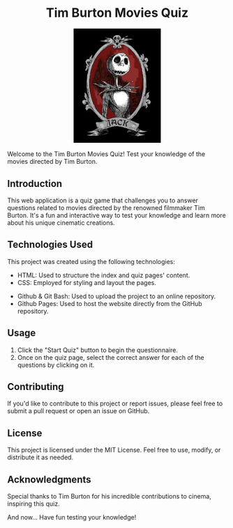 

<div align="center">

# Tim Burton Movies Quiz

  <img src="./assets/nightmare-before-christmas-phone-wallpaper-thypix-38.jpg" alt="Jack Skelleton sonriendo sobre fondo negro" width=200><br>

</div>

Welcome to the Tim Burton Movies Quiz! Test your knowledge of the movies directed by Tim Burton.


## Introduction

This web application is a quiz game that challenges you to answer questions related to movies directed by the renowned filmmaker Tim Burton. It's a fun and interactive way to test your knowledge and learn more about his unique cinematic creations.

## Technologies Used

This project was created using the following technologies:

- HTML: Used to structure the index and quiz pages' content.
- CSS: Employed for styling and layout the pages.
<!-- - PENDIENTE DE CREAR: JavaScript: Implemented to add verification and functionality to the quiz. -->
- Github & Git Bash: Used to upload the project to an online repository.
- Github Pages: Used to host the website directly from the GitHub repository.

## Usage

1. Click the "Start Quiz" button to begin the questionnaire.
2. Once on the quiz page, select the correct answer for each of the questions by clicking on it.
<!-- 3. PENDIENTE DE AÑADIR: Press the "Submit" button to check the quiz result.
4. If any of the questions has not been answered or is incorrect, it will be marked in red to indicate the need for correction. -->


## Contributing

If you'd like to contribute to this project or report issues, please feel free to submit a pull request or open an issue on GitHub.

## License

This project is licensed under the MIT License. Feel free to use, modify, or distribute it as needed.

## Acknowledgments

Special thanks to Tim Burton for his incredible contributions to cinema, inspiring this quiz.

And now... Have fun testing your knowledge!

